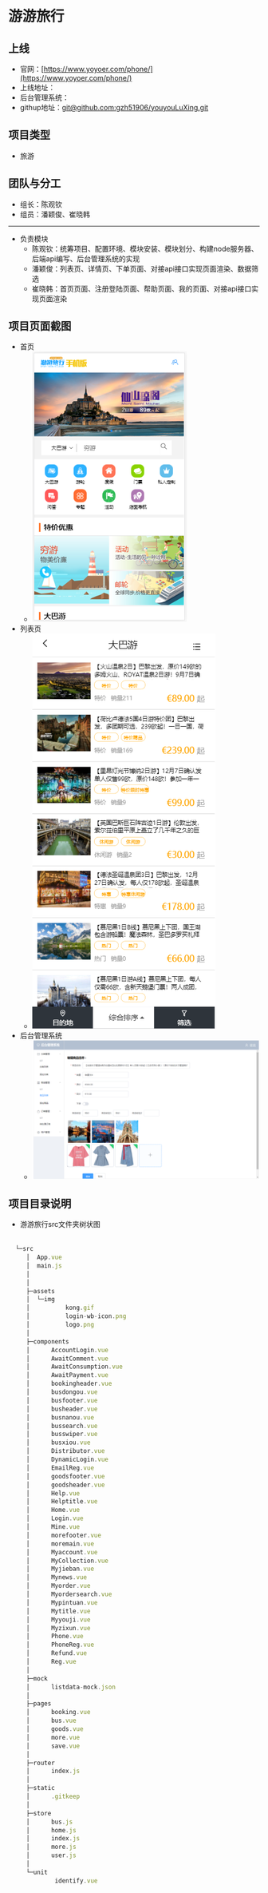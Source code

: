 # 游游旅行

## 上线
   * 官网：[https://www.yoyoer.com/phone/](https://www.yoyoer.com/phone/)    
   * 上线地址：
   * 后台管理系统：
   * githup地址：[git@github.com:gzh51906/youyouLuXing.git](git@github.com:gzh51906/youyouLuXing.git)  

## 项目类型
   * 旅游

## 团队与分工
   * 组长：陈观钦
   * 组员：潘颖俊、崔晓韩
   ---
   * 负责模块
       * 陈观钦：统筹项目、配置环境、模块安装、模块划分、构建node服务器、后端api编写、后台管理系统的实现
       * 潘颖俊：列表页、详情页、下单页面、对接api接口实现页面渲染、数据筛选
       * 崔晓韩：首页页面、注册登陆页面、帮助页面、我的页面、对接api接口实现页面渲染

## 项目页面截图
   * 首页
       * ![首页](./home.png)
   * 列表页
       * ![列表页](./list.png)
   * 后台管理系统
       * ![后台管理系统](./after1.png)

## 项目目录说明
   * 游游旅行src文件夹树状图
   ```js

     └─src
        │  App.vue
        │  main.js
        │  
        │  
        ├─assets
        │  └─img
        │          kong.gif
        │          login-wb-icon.png
        │          logo.png
        │          
        ├─components
        │      AccountLogin.vue        
        │      AwaitComment.vue         
        │      AwaitConsumption.vue    
        │      AwaitPayment.vue
        │      bookingheader.vue
        │      busdongou.vue
        │      busfooter.vue
        │      busheader.vue
        │      busnanou.vue
        │      bussearch.vue
        │      busswiper.vue
        │      busxiou.vue
        │      Distributor.vue
        │      DynamicLogin.vue
        │      EmailReg.vue
        │      goodsfooter.vue
        │      goodsheader.vue
        │      Help.vue
        │      Helptitle.vue
        │      Home.vue
        │      Login.vue
        │      Mine.vue
        │      morefooter.vue
        │      moremain.vue
        │      Myaccount.vue
        │      MyCollection.vue
        │      Myjieban.vue
        │      Mynews.vue
        │      Myorder.vue
        │      Myordersearch.vue
        │      Mypintuan.vue
        │      Mytitle.vue
        │      Myyouji.vue
        │      Myzixun.vue
        │      Phone.vue
        │      PhoneReg.vue
        │      Refund.vue
        │      Reg.vue
        │      
        ├─mock
        │      listdata-mock.json
        │      
        ├─pages
        │      booking.vue
        │      bus.vue
        │      goods.vue
        │      more.vue
        │      save.vue
        │      
        ├─router
        │      index.js
        │      
        ├─static
        │      .gitkeep
        │      
        ├─store
        │      bus.js
        │      home.js
        │      index.js
        │      more.js
        │      user.js
        │      
        └─unit
                identify.vue
        
   ```

